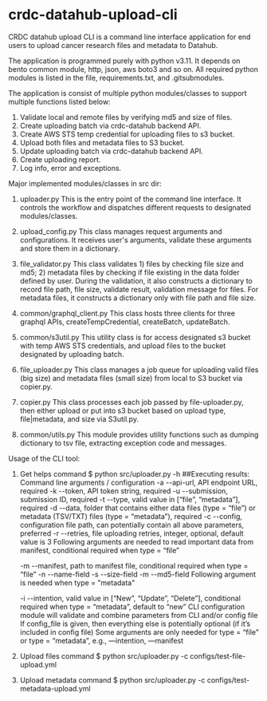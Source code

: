 # crdc-datahub-upload-cli

CRDC datahub upload CLI is a command line interface application for end users to upload cancer research files and metadata to Datahub.

The application is programmed purely with python v3.11.  It depends on bento common module, http, json, aws boto3 and so on. All required python modules is listed in the file, requirements.txt, and .gitsubmodules.

The application is consist of multiple python modules/classes to support multiple functions listed below:

1) Validate local and remote files by verifying md5 and size of files.
2) Create uploading batch via crdc-datahub backend API.
3) Create AWS STS temp credential for uploading files to s3 bucket.
4) Upload both files and metadata files to S3 bucket.
5) Update uploading batch via crdc-datahub backend API.
6) Create uploading report.
7) Log info, error and exceptions.

Major implemented modules/classes in src dir:

1) uploader.py
    This is the entry point of the command line interface.  It controls the workflow and dispatches different requests to designated modules/classes.

2) upload_config.py
    This class manages request arguments and configurations.  It receives user's arguments, validate these arguments and store them in a dictionary.

3) file_validator.py
    This class validates 1) files by checking file size and md5; 2) metadata files by checking if file existing in the data folder defined by user.
    During the validation, it also constructs a dictionary to record file path, file size, validate result, validation message for files.  For metadata files, it constructs a dictionary only with file path and file size.

4) common/graphql_client.py
    This class hosts three clients for three graphql APIs, createTempCredential, createBatch, updateBatch.

5) common/s3util.py
    This utility class is for access designated s3 bucket with temp AWS STS credentials, and upload files to the bucket designated by uploading batch.

6) file_uploader.py
    This class manages a job queue for uploading valid files (big size) and metadata files (small size) from local to S3 bucket via copier.py.

7) copier.py
    This class processes each job passed by file-uploader.py, then either upload or put into s3 bucket based on upload type, file|metadata, and size via S3util.py.

8) common/utils.py
    This module provides utility functions such as dumping dictionary to tsv file, extracting exception code and messages.

Usage of the CLI tool:

1) Get helps command
    $ python src/uploader.py -h
    ##Executing results:
    Command line arguments / configuration
    -a --api-url, API endpoint URL, required
    -k --token, API token string, required
    -u --submission, submission ID, required
    -t --type, valid value in [“file”, “metadata”], required
    -d --data, folder that contains either data files (type = “file”) or metadata (TSV/TXT) files (type = “metadata”), required
    -c --config, configuration file path, can potentially contain all above parameters, preferred
    -r --retries, file uploading retries, integer, optional, default value is 3
    Following arguments are needed to read important data from manifest, conditional required when type = “file”

    -m --manifest, path to manifest file, conditional required when type = “file”
    -n --name-field
    -s --size-field
    -m --md5-field
    Following argument is needed when type = "metadata"

    -i --intention, valid value in [“New”, “Update”, “Delete”], conditional required when type = “metadata”, default to “new”
    CLI configuration module will validate and combine parameters from CLI and/or config file
    If config_file is given, then everything else is potentially optional (if it’s included in config file)
    Some arguments are only needed for type = “file” or type = “metadata”, e.g., —intention, —manifest

2) Upload files command
    $ python src/uploader.py -c configs/test-file-upload.yml

3) Upload metadata command
    $ python src/uploader.py -c configs/test-metadata-upload.yml

